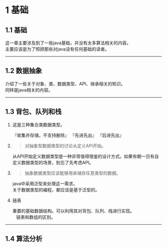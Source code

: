 # 1 基础
## 1.1 基础
这一章主要涉及到了一些java基础，并没有太多算法相关的内容。  
主要应该是为了照顾那些对java没有任何基础的读者。
___
## 1.2 数据抽象
介绍了一些关于对象、类、数据类型、API、继承相关的知识。   
同样是java相关的内容。
___
## 1.3 背包、队列和栈
1. 这是三种集合类数据类型。  
 
    『收集并存储，不支持删除』 『先进先出』 『后进先出』

2.  > 对抽象型数据类型的讨论从定义API开始。   

    从API开始定义数据类型是一种非常值得借鉴的设计方式。如果有朝一日有自定义数据类型的场景，别忘了先考虑API。   

3. > 抽象数据类型应该能够用来储存任意类型的数据。

    java中采用泛型来处理这一需求。   
    关于数据类型的编程，都应该是基于泛型的。

4. 链表

    重要的基础数据结构。可以利用其对背包、队列、栈进行实现。   
    链表和数组的区别。
___
## 1.4 算法分析

